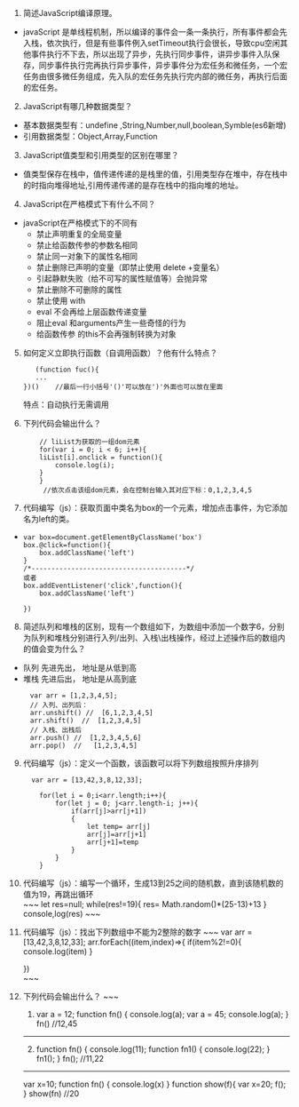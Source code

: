 1. 简述JavaScript编译原理。
 + javaScript 是单线程机制，所以编译的事件会一条一条执行，所有事件都会先入栈，依次执行，但是有些事件例入setTimeout执行会很长，导致cpu空闲其他事件执行不下去，所以出现了异步，先执行同步事件，讲异步事件入队保存，同步事件执行完再执行异步事件，异步事件分为宏任务和微任务，一个宏任务由很多微任务组成，先入队的宏任务先执行完内部的微任务，再执行后面的宏任务。
 2. JavaScript有哪几种数据类型？
  + 基本数据类型有：undefine ,String,Number,null,boolean,Symble(es6新增)
  + 引用数据类型：Object,Array,Function
 3. JavaScript值类型和引用类型的区别在哪里？
  + 值类型保存在栈中，值传递传递的是栈里的值，引用类型存在堆中，存在栈中的时指向堆得地址,引用传递传递的是存在栈中的指向堆的地址。
 4.  JavaScript在严格模式下有什么不同？
   + javaScript在严格模式下的不同有
     + 禁止声明重复的全局变量
     + 禁止给函数传参的参数名相同
     + 禁止同一对象下的属性名相同
     + 禁止删除已声明的变量（即禁止使用 delete +变量名）
     + 引起静默失败（给不可写的属性赋值等）会抛异常
     + 禁止删除不可删除的属性
     + 禁止使用 with
     + eval 不会再给上层函数传递变量
     + 阻止eval 和arguments产生一些奇怪的行为
     + 给函数传参 的this不会再强制转换为对象

 5.  如何定义立即执行函数（自调用函数）？他有什么特点？
     ~~~
        (function fuc(){
        ...
     })()    //最后一行小括号'()'可以放在')'外面也可以放在里面
     ~~~
     特点：自动执行无需调用
 6. 下列代码会输出什么？
    ~~~
        // liList为获取的一组dom元素
        for(var i = 0; i < 6; i++){
        liList[i].onclick = function(){
            console.log(i);
        }
        }
         //依次点击该组dom元素，会在控制台输入其对应下标：0,1,2,3,4,5
    ~~~ 
   
 7.  代码编写（js）：获取页面中类名为box的一个元素，增加点击事件，为它添加名为left的类。
   + ~~~
     var box=document.getElementByClassName('box')
     box.@click=function(){
         box.addClassName('left')
     }
     /*---------------------------------------*/
     或者
     box.addEventListener('click',function(){
         box.addClassName('left')

     })
        ~~~ 
  8. 简述队列和堆栈的区别，现有一个数组如下，为数组中添加一个数字6，分别为队列和堆栈分别进行入列/出列、入栈\出栈操作，经过上述操作后的数组内的值会变为什么？
   +  队列
      先进先出，
      地址是从低到高
   + 堆栈
     先进后出，
     地址是从高到底   
   ~~~
        var arr = [1,2,3,4,5];
        // 入列、出列后：
        arr.unshift() //  [6,1,2,3,4,5]
        arr.shift()  //  [1,2,3,4,5]  
        // 入栈、出栈后
        arr.push() //  [1,2,3,4,5,6]
        arr.pop()  //   [1,2,3,4,5]
   ~~~
   9. 代码编写（js）：定义一个函数，该函数可以将下列数组按照升序排列
      ~~~
        var arr = [13,42,3,8,12,33];
        
          for(let i = 0;i<arr.length;i++){
              for(let j = 0; j<arr.length-i; j++){
                  if(arr[j]>arr[j+1])
                  {
                      let temp= arr[j]
                      arr[j]=arr[j+1]
                      arr[j+1]=temp
                  }
              }
          }
        ~~~  
  10.   代码编写（js）：编写一个循环，生成13到25之间的随机数，直到该随机数的值为19，再跳出循环   
      ~~~
        let res=null;
        while(res!=19){
         res= Math.random()*(25-13)+13
        }
        console,log(res)
      ~~~   
  11. 代码编写（js）：找出下列数组中不能为2整除的数字
     ~~~
      var arr = [13,42,3,8,12,33];
      arr.forEach((item,index)=>{
         if(item%2!=0){
             console.log(item)
         }

      })  
    ~~~    
 12.  下列代码会输出什么？
    ~~~
        1. var a = 12;
            function fn() {
                console.log(a);
                var a = 45;
                console.log(a);
            }
            fn() //12,45
        --------------------------------------------------
        2.  function fn() {
        console.log(11);
        function fn1() {
            console.log(22);
        }
        fn1();
        }
      fn();  //11,22
        ---------------------------------------------------
        var x=10;
        function fn() {
            console.log(x)
        }
        function show(f){
            var x=20;
            f();
        }
        show(fn) //20
